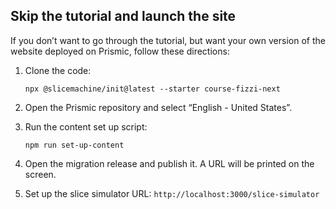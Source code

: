 
## Skip the tutorial and launch the site

If you don’t want to go through the tutorial, but want your own version of the website deployed on Prismic, follow these directions:

1. Clone the code:
    
    ```tsx
    npx @slicemachine/init@latest --starter course-fizzi-next
    ```
    
2. Open the Prismic repository and select “English - United States”.
3. Run the content set up script:
    
    ```tsx
    npm run set-up-content
    ```
    
4. Open the migration release and publish it. A URL will be printed on the screen.
5. Set up the slice simulator URL: `http://localhost:3000/slice-simulator`
